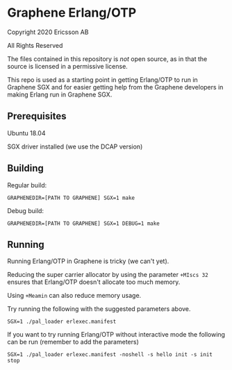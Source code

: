 # Graphene Erlang/OTP
Copyright 2020 Ericsson AB

All Rights Reserved

The files contained in this repository is *not* open source, as in that
the source is licensed in a permissive license.

This repo is used as a starting point in getting Erlang/OTP to run in
Graphene SGX and for easier getting help from the Graphene developers in
making Erlang run in Graphene SGX.

## Prerequisites
Ubuntu 18.04

SGX driver installed (we use the DCAP version)

## Building
Regular build:
```
GRAPHENEDIR=[PATH TO GRAPHENE] SGX=1 make
```
Debug build:
```
GRAPHENEDIR=[PATH TO GRAPHENE] SGX=1 DEBUG=1 make
```

## Running
Running Erlang/OTP in Graphene is tricky (we can't yet).

Reducing the super carrier allocator by using the parameter `+MIscs 32`
ensures that Erlang/OTP doesn't allocate too much memory.

Using `+Meamin` can also reduce memory usage.

Try running the following with the suggested parameters above.
```
SGX=1 ./pal_loader erlexec.manifest
```

If you want to try running Erlang/OTP without interactive mode the following
can be run (remember to add the parameters)

```
SGX=1 ./pal_loader erlexec.manifest -noshell -s hello init -s init stop
```

